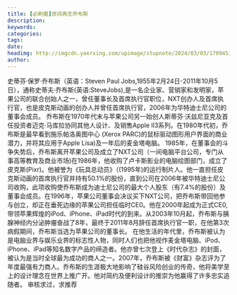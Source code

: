```yaml
---
title: [必刷禵]世间再无乔布斯
description: 
keywords: 
categories: 
tags: 
date: 
headimg: http://imgcdn.yaerxing.com/upimage/stupnote/2024/03/03/1709451281_18367744_4057.jpg
author: 
---
```

史蒂芬·保罗·乔布斯（英语：Steven Paul Jobs,1955年2月24日-2011年10月5日），通称史蒂夫·乔布斯(英语:SteveJobs),是一名企业家、营销家和发明家，苹果公司的联合创始人之一，曾任董事长及首席执行官职位，NXT创办人及首席执行官，也是皮克斯动画的创办人并曾任首席执行官，2006年为华特迪士尼公司的董事会成员。
乔布斯在1970年代末与苹果公司另一始创人斯蒂芬·沃兹尼亚克及首任投资者迈克·马库拉协同其他人设计、及销售Apple Il3系列。在1980年代初，乔布斯是最早看到施乐帕洛奥图中心
(Xerox PARC)的鼠标驱动图形用户界面的商业潜力，并将其应用于Apple Lisa)及一年后的麦金塔电脑。
1985年，在董事会的斗争失势后，乔布斯离开苹果公司及成立了NXT公司（一间电脑平台公司，专门从事高等教育及商业市场)在1986年，他收购了卢卡斯影业的电脑绘图部门，成立了皮克斯(Pixr)。他被誉为《玩具总动员》（(1995年)的运行制片人。他一直担任皮克斯动画的首席执行官并持有50.1%的股份，直到公司在2006年被华特迪士尼公司收购，此项收购使乔布斯成为迪士尼公司的最大个人股东（有7.4%的股份）及董事会成员。在1996年，苹果公司董事会决议买下NXT公司，把乔布斯带回他参与创立，却正在垂死边缘的苹果公司担任临时CE0。他在2000年起成为正式CE0,带领苹果辉煌的iPod、iPhone、iPad时代的到来。从2003年10月起，乔布斯与胰腺神经内分泌肿瘤奋战了8年，最终于2011年8月辞任首席执行官一职，在他第3次病假期间，乔布斯当选为苹果公司的董事长。
在他生活的年代里，乔布斯被认为是电脑业界与娱乐业界的标志性人物，同时人们也把他视作麦金塔电脑、iPod、iPhone、iPad等知名数字产品的缔造者。他亦曾七次登上《时代杂志》的封面，被认为是当时全球最为成功的商人之一。2007年，乔布斯被《财富》杂志评为了年度最强有力商人。乔布斯的生涯极大地影响了硅谷风险创业的传奇，他将美学至上的设计理念在世界上推广开。他对简约及便利设计的推崇为他赢得了许多忠实追随者。
审核求过，求推荐